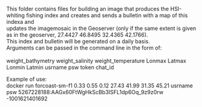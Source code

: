 This folder contains files for building an image that produces the HSI-whiting fishing index and creates and sends a bulletin with a map of this indexa and <br/>
	updates the imagemosaic in the Geoserver (only if the same extent is given as in the geoserver, 27.4427 46.8495 32.4365 42.1766). <br/>
This index and bulletin will be generated on a daily basis. <br/>
Arguments can be passed in the command line in the form of: <br/>
<br/>
weight_bathymetry weight_salinity weight_temperature Lonmax Latmax Lonmin Latmin usrname psw token chat_id <br/>

Example of use: <br/>
docker run forcoast-sm-f1 0.33 0.55 0.12 27.43 41.99 31.35 45.21 usrname psw 5267228188:AAGx60FtWgHkScBb3ISFL1dp6Oq_9z9z0rw -1001621401692

